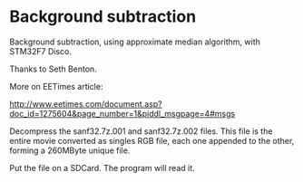 # Background subtraction

Background subtraction, using approximate median algorithm, with STM32F7 Disco. 

Thanks to Seth Benton. 

More on EETimes article: 

http://www.eetimes.com/document.asp?doc_id=1275604&page_number=1&piddl_msgpage=4#msgs

Decompress the sanf32.7z.001 and sanf32.7z.002 files. 
This file is the entire movie converted as singles RGB file, each one appended to the other, forming a 260MByte unique file.

Put the file on a SDCard. The program will read it.
